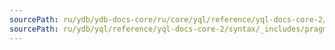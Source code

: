 ```yaml
---
sourcePath: ru/ydb/ydb-docs-core/ru/core/yql/reference/yql-docs-core-2/syntax/_includes/pragma/debug.md
sourcePath: ru/ydb/yql/reference/yql-docs-core-2/syntax/_includes/pragma/debug.md
---
```

